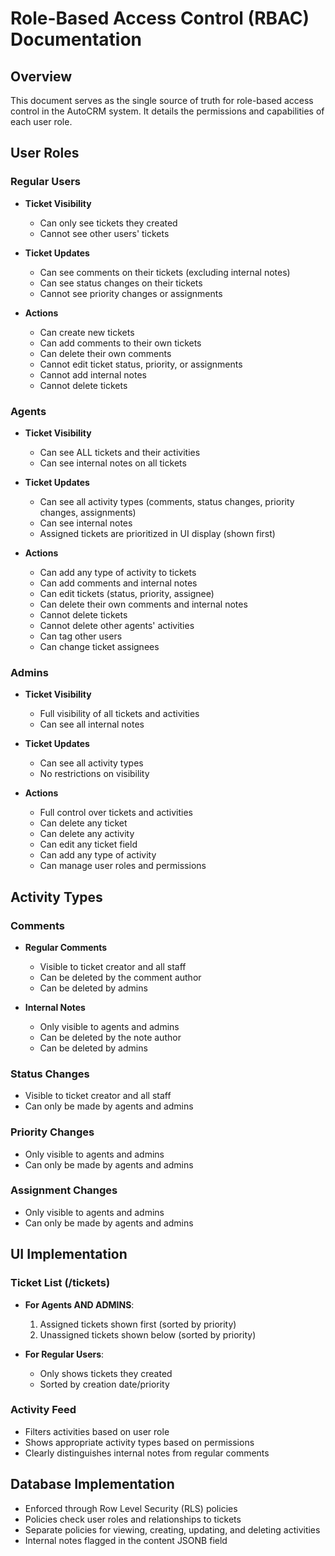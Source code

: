 # Role-Based Access Control (RBAC) Documentation

## Overview
This document serves as the single source of truth for role-based access control in the AutoCRM system. It details the permissions and capabilities of each user role.

## User Roles

### Regular Users
- **Ticket Visibility**
  - Can only see tickets they created
  - Cannot see other users' tickets

- **Ticket Updates**
  - Can see comments on their tickets (excluding internal notes)
  - Can see status changes on their tickets
  - Cannot see priority changes or assignments

- **Actions**
  - Can create new tickets
  - Can add comments to their own tickets
  - Can delete their own comments
  - Cannot edit ticket status, priority, or assignments
  - Cannot add internal notes
  - Cannot delete tickets

### Agents
- **Ticket Visibility**
  - Can see ALL tickets and their activities
  - Can see internal notes on all tickets

- **Ticket Updates**
  - Can see all activity types (comments, status changes, priority changes, assignments)
  - Can see internal notes
  - Assigned tickets are prioritized in UI display (shown first)

- **Actions**
  - Can add any type of activity to tickets
  - Can add comments and internal notes
  - Can edit tickets (status, priority, assignee)
  - Can delete their own comments and internal notes
  - Cannot delete tickets
  - Cannot delete other agents' activities
  - Can tag other users
  - Can change ticket assignees

### Admins
- **Ticket Visibility**
  - Full visibility of all tickets and activities
  - Can see all internal notes

- **Ticket Updates**
  - Can see all activity types
  - No restrictions on visibility

- **Actions**
  - Full control over tickets and activities
  - Can delete any ticket
  - Can delete any activity
  - Can edit any ticket field
  - Can add any type of activity
  - Can manage user roles and permissions

## Activity Types

### Comments
- **Regular Comments**
  - Visible to ticket creator and all staff
  - Can be deleted by the comment author
  - Can be deleted by admins

- **Internal Notes**
  - Only visible to agents and admins
  - Can be deleted by the note author
  - Can be deleted by admins

### Status Changes
- Visible to ticket creator and all staff
- Can only be made by agents and admins

### Priority Changes
- Only visible to agents and admins
- Can only be made by agents and admins

### Assignment Changes
- Only visible to agents and admins
- Can only be made by agents and admins

## UI Implementation

### Ticket List (/tickets)
- **For Agents AND ADMINS**:
  1. Assigned tickets shown first (sorted by priority)
  2. Unassigned tickets shown below (sorted by priority)

- **For Regular Users**:
  - Only shows tickets they created
  - Sorted by creation date/priority

### Activity Feed
- Filters activities based on user role
- Shows appropriate activity types based on permissions
- Clearly distinguishes internal notes from regular comments

## Database Implementation
- Enforced through Row Level Security (RLS) policies
- Policies check user roles and relationships to tickets
- Separate policies for viewing, creating, updating, and deleting activities
- Internal notes flagged in the content JSONB field 